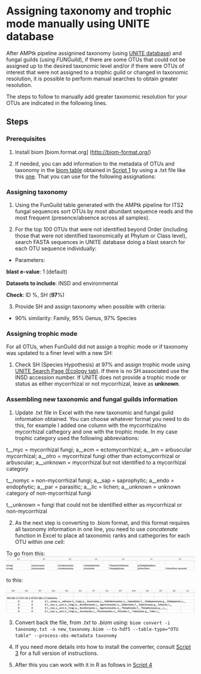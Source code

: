# Assigning taxonomy and trophic mode manually using UNITE database

After AMPtk pipeline assignined taxonomy (using [UNITE database](https://unite.ut.ee/)) and fungal guilds (using *FUNGuild*), if there are some OTUs that could not be assigned up to the desired taxonomic level and/or if there were OTUs of interest that were not assigned to a trophic guild or changed in taxonomic resolution, it is possible to perform manual searches to obtain greater resolution. 

The steps to follow to manually add greater taxonomic resolution for your OTUs are indicated in the following lines. 


## Steps 

### Prerequisites

1. Install biom [biom.format.org] (http://biom-format.org/) 

2. If needed, you can add information to the metadata of OTUs and taxonomy in the [biom table](https://github.com/bc-anaisabel/juniperus_paper/blob/master/data/1_taxonomy.biom) obtained in [Script 1](https://github.com/bc-anaisabel/juniperus_paper/blob/master/bin/1_amptk_for_illumina.sh) by using a .txt file like this [one](https://github.com/bc-anaisabel/juniperus_paper/blob/master/data/2_taxonomy.txt). That you can use for the following assignations: 

### Assigning taxonomy 

1. Using the FunGuild table generated with the AMPtk pipeline for ITS2 fungal sequences sort OTUs by most abundant sequence reads and the most frequent (presence/absence across all samples). 

2. For the top 100 OTUs that were not identified beyond Order (including those that were not identified taxonomically at Phylum or Class level), search FASTA sequences in UNITE database doing a blast search for each OTU sequence individually: 
 
* Parameters: 

**blast e-value**: 1 (default)

**Datasets to include**: INSD and environmental 

**Check**: ID %, SH (**97**%) 

3. Provide SH and assign taxonomy when possible with criteria:

* 90% similarity: Family, 95% Genus, 97% Species


### Assigning trophic mode 

For all OTUs, when FunGuild did not assign a trophic mode or if taxonomy was updated to a finer level with a new SH: 

1. Check SH (Species Hypothesis) at 97% and assign trophic mode using [UNITE Search Page (Ecology tab)](https://unite.ut.ee/). If there is no SH associated use the INSD accession number. If UNITE does not provide a trophic mode or status as either mycorrhizal or not mycorrhizal, leave as **unknown**. 


### Assembling new taxonomic and fungal guilds information 

1. Update .txt file in Excel with the new taxonomic and fungal guild information obtained. You can choose whatever format you need to do this, for example I added one column with the mycorrhizal/no mycorrhizal cathegory and one with the trophic mode. In my case trophic category used the following abbreviations: 

t__myc = mycorrhizal fungi;
	a__ecm = ectomycorrhizal; 
	a__am = arbuscular mycorrhizal;
	a__otro = mycorrhizal fungi other than ectomycorrhizal or arbuscular;
	a__unknown = mycorrhizal but not identified to a mycorrhizal category


t__nomyc = non-mycorrhizal fungi;
	a__sap = saprophytic;
	a__endo = endophytic;
	a__par = parasitic; 
	a__lic = lichen;
	a__unknown = unknown category of non-mycorrhizal fungi
	
t__unknown = fungi that could not be identified either as mycorrhizal or non-mycorrhizal 

2. As the next step is converting to .biom format, and this format requires all taxonomy information in one line, you need to use *concatenate* function in Excel to place all taxonomic ranks and cathegories for each OTU within one cell:

To go from this:
![](../output/excel_concatenate_2.png)

to this:

![](../output/excel_concatenate.png)


3. Convert back the file, from *.txt* to *.biom* using:
`biom convert -i taxonomy.txt -o new_taxonomy.biom --to-hdf5 --table-type="OTU table" --process-obs-metadata taxonomy`

4. If you need more details into how to install the converter, consult [Script 3](https://github.com/bc-anaisabel/juniperus_paper/blob/master/bin/3_Convert_txt_to_biom.md) for a full version of instructions. 

5. After this you can work with it in R as follows in [Script 4](https://github.com/bc-anaisabel/juniperus_paper/blob/master/bin/4_Filter_otu_table.R) 

